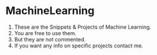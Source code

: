 # MachineLearning

1. These are the Snippets & Projects of Machine Learning.
2. You are free to use them.
3. But they are not commented.
4. If you want any info on specific projects contact me.